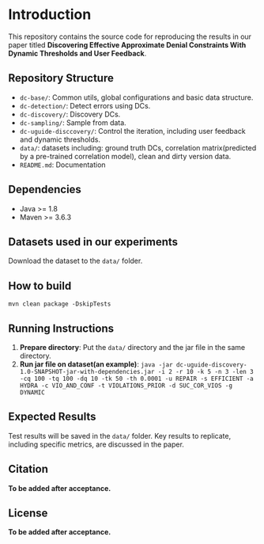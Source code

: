 # Introduction
This repository contains the source code for reproducing the results in our paper titled **Discovering Effective Approximate Denial Constraints With Dynamic Thresholds and User Feedback**.

## Repository Structure
- `dc-base/`: Common utils, global configurations and basic data structure.
- `dc-detection/`: Detect errors using DCs.
- `dc-discovery/`: Discovery DCs.
- `dc-sampling/`: Sample from data.
- `dc-uguide-disccovery/`: Control the iteration, including user feedback and dynamic thresholds.
- `data/`: datasets including: ground truth DCs, correlation matrix(predicted by a pre-trained correlation model), clean and dirty version data.
- `README.md`: Documentation

## Dependencies
- Java >= 1.8
- Maven >= 3.6.3

## Datasets used in our experiments
Download the dataset to the `data/` folder.

## How to build
`mvn clean package -DskipTests`

## Running Instructions
1. **Prepare directory**: Put the `data/` directory and the jar file in the same directory.
1. **Run jar file on dataset(an example)**: `java -jar dc-uguide-discovery-1.0-SNAPSHOT-jar-with-dependencies.jar -i 2 -r 10 -k 5 -n 3 -len 3 -cq 100 -tq 100 -dq 10 -tk 50 -th 0.0001 -u REPAIR -s EFFICIENT -a HYDRA -c VIO_AND_CONF -t VIOLATIONS_PRIOR -d SUC_COR_VIOS -g DYNAMIC`

## Expected Results
Test results will be saved in the `data/` folder. Key results to replicate, including specific metrics, are discussed in the paper.

## Citation
**To be added after acceptance.**

## License
**To be added after acceptance.**
